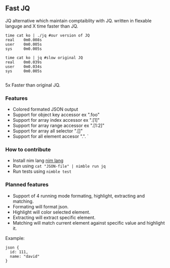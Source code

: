 ## Fast JQ

JQ alternative which maintain comptaiblity with JQ. written in flexable languge and X time faster than JQ.

```
time cat ko | ./jq #our version of JQ
real    0m0.008s
user    0m0.005s
sys     0m0.005s

time cat ko | jq #slow original JQ
real    0m0.039s
user    0m0.034s
sys     0m0.005s


```

5x Faster than original JQ.

### Features

- Colored formated JSON output
- Support for object key accessor ex ".foo"
- Support for array index accessor ex ".[1]"
- Support for array range accessor ex ".[1:2]"
- Support for array all selector ".[]"
- Support for all element accesor ".".
`
### How to contribute 

- Install nim lang [nim lang](https://nim-lang.org/install.html)
- Run using `cat "JSON-file" | nimble run jq`
- Run tests using `nimble test`

### Planned features

- Support of 4 running mode formating, highlight, extracting and matching. 
- Formating  will format json.
- Highlight will color selected element. 
- Extracting  will extract specific element.
- Matching will match current element against specific value and highlight it.

Example:
```
json {
  id: 111,
  name: "david"
}
```

```
  

